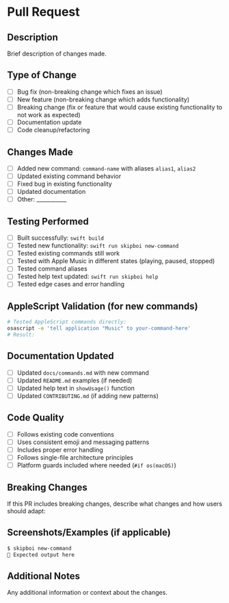 # Pull Request

## Description
Brief description of changes made.

## Type of Change
- [ ] Bug fix (non-breaking change which fixes an issue)
- [ ] New feature (non-breaking change which adds functionality)  
- [ ] Breaking change (fix or feature that would cause existing functionality to not work as expected)
- [ ] Documentation update
- [ ] Code cleanup/refactoring

## Changes Made
- [ ] Added new command: `command-name` with aliases `alias1`, `alias2`
- [ ] Updated existing command behavior
- [ ] Fixed bug in existing functionality
- [ ] Updated documentation
- [ ] Other: ___________

## Testing Performed
- [ ] Built successfully: `swift build`
- [ ] Tested new functionality: `swift run skipboi new-command`
- [ ] Tested existing commands still work
- [ ] Tested with Apple Music in different states (playing, paused, stopped)
- [ ] Tested command aliases
- [ ] Tested help text updated: `swift run skipboi help`
- [ ] Tested edge cases and error handling

## AppleScript Validation (for new commands)
```bash
# Tested AppleScript commands directly:
osascript -e 'tell application "Music" to your-command-here'
# Result: 
```

## Documentation Updated
- [ ] Updated `docs/commands.md` with new command
- [ ] Updated `README.md` examples (if needed)
- [ ] Updated help text in `showUsage()` function
- [ ] Updated `CONTRIBUTING.md` (if adding new patterns)

## Code Quality
- [ ] Follows existing code conventions
- [ ] Uses consistent emoji and messaging patterns
- [ ] Includes proper error handling
- [ ] Follows single-file architecture principles
- [ ] Platform guards included where needed (`#if os(macOS)`)

## Breaking Changes
If this PR includes breaking changes, describe what changes and how users should adapt:

## Screenshots/Examples (if applicable)
```bash
$ skipboi new-command
🎵 Expected output here
```

## Additional Notes
Any additional information or context about the changes.